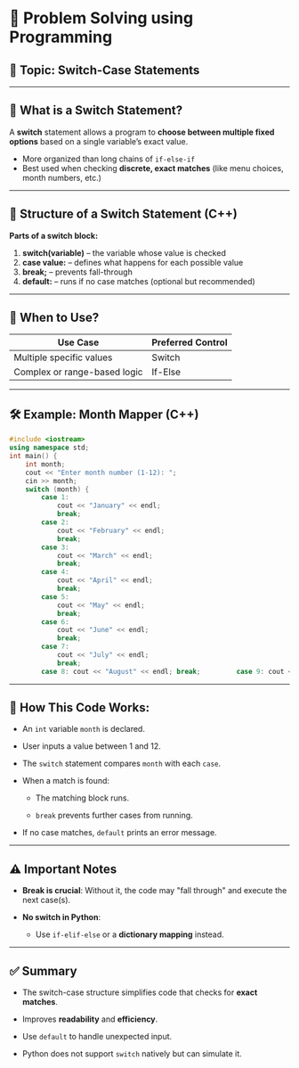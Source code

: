 # 🧠 Problem Solving using Programming

## 📌 Topic: Switch-Case Statements

---

## 🧾 What is a Switch Statement?

A **switch** statement allows a program to **choose between multiple fixed options** based on a single variable’s exact value.

- More organized than long chains of `if-else-if`
- Best used when checking **discrete, exact matches** (like menu choices, month numbers, etc.)

---

## 🔄 Structure of a Switch Statement (C++)

**Parts of a switch block:**
1. **switch(variable)** – the variable whose value is checked
2. **case value:** – defines what happens for each possible value
3. **break;** – prevents fall-through
4. **default:** – runs if no case matches (optional but recommended)

---

## 🧩 When to Use?

|Use Case|Preferred Control|
|---|---|
|Multiple specific values|Switch|
|Complex or range-based logic|If-Else|

---

## 🛠️ Example: Month Mapper (C++)

```c++
#include <iostream> 
using namespace std;  
int main() {     
	int month;     
	cout << "Enter month number (1-12): ";     
	cin >> month;      
	switch (month) {         
		case 1: 
			cout << "January" << endl; 
			break;         
		case 2: 
			cout << "February" << endl; 
			break;         
		case 3: 
			cout << "March" << endl; 
			break;         
		case 4: 
			cout << "April" << endl; 
			break;         
		case 5: 
			cout << "May" << endl; 
			break;         
		case 6: 
			cout << "June" << endl; 
			break;         
		case 7: 
			cout << "July" << endl; 
			break;         
		case 8: cout << "August" << endl; break;         case 9: cout << "September" << endl; break;         case 10: cout << "October" << endl; break;         case 11: cout << "November" << endl; break;         case 12: cout << "December" << endl; break;         default: cout << "Invalid month number!" << endl;     }      return 0; }
```

---

## 🔎 How This Code Works:

- An `int` variable `month` is declared.
    
- User inputs a value between 1 and 12.
    
- The `switch` statement compares `month` with each `case`.
    
- When a match is found:
    
    - The matching block runs.
        
    - `break` prevents further cases from running.
        
- If no case matches, `default` prints an error message.
    

---

## ⚠️ Important Notes

- **Break is crucial**: Without it, the code may "fall through" and execute the next case(s).
    
- **No switch in Python**:
    
    - Use `if-elif-else` or a **dictionary mapping** instead.
        

---

## ✅ Summary

- The switch-case structure simplifies code that checks for **exact matches**.
    
- Improves **readability** and **efficiency**.
    
- Use `default` to handle unexpected input.
    
- Python does not support `switch` natively but can simulate it.